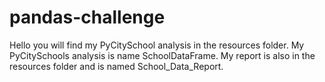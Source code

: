 # pandas-challenge

Hello you will find my PyCitySchool analysis in the resources folder. My PyCitySchools analysis is name SchoolDataFrame. 
My report is also in the resources folder and is named School_Data_Report.
